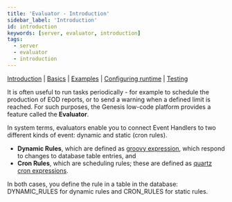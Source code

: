 ```yaml
---
title: 'Evaluator - Introduction'
sidebar_label: 'Introduction'
id: introduction
keywords: [server, evaluator, introduction]
tags:
  - server
  - evaluator
  - introduction
---
```


[Introduction](../../../server/evaluator/introduction) | [Basics](../../../server/evaluator/basics) |   [Examples](../../../server/evaluator/examples) | [Configuring runtime](../../../server/evaluator/configuring-runtime) | [Testing](../../../server/evaluator/testing)

It is often useful to run tasks periodically - for example to schedule the production of EOD reports, or to send a warning when a defined limit is reached. For such purposes, the Genesis low-code platform provides a feature called the **Evaluator**.

In system terms, evaluators enable you to connect Event Handlers to two different kinds of event: dynamic and static (cron rules).

- **Dynamic Rules**, which are defined as [groovy expression](https://groovy-lang.org/syntax.html), which respond to changes to database table entries, and
- **Cron Rules**, which are scheduling rules; these are defined as [quartz cron expressions](http://www.quartz-scheduler.org/documentation/quartz-2.3.0/tutorials/crontrigger.html).

In both cases, you define the rule in a table in the database: DYNAMIC_RULES for dynamic rules and CRON_RULES for static rules. 
